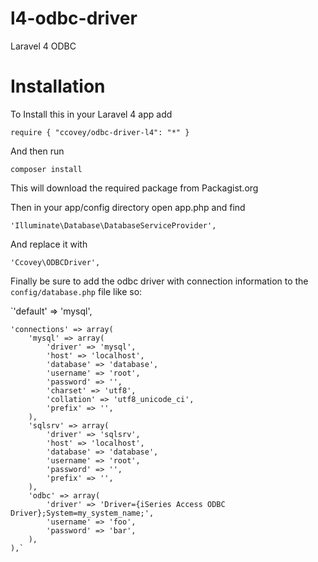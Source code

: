 l4-odbc-driver
==============

Laravel 4 ODBC 

Installation
============

To Install this in your Laravel 4 app add

`require {
  "ccovey/odbc-driver-l4": "*"
}`

And then run 

`composer install`

This will download the required package from Packagist.org

Then in your app/config directory open app.php and find 

`'Illuminate\Database\DatabaseServiceProvider',`

And replace it with

`'Ccovey\ODBCDriver',`

Finally be sure to add the odbc driver with connection information to the `config/database.php` file like so:

`'default' => 'mysql',

    'connections' => array(
        'mysql' => array(
            'driver' => 'mysql',
            'host' => 'localhost',
            'database' => 'database',
            'username' => 'root',
            'password' => '',
            'charset' => 'utf8',
            'collation' => 'utf8_unicode_ci',
            'prefix' => '',
        ),
        'sqlsrv' => array(
            'driver' => 'sqlsrv',
            'host' => 'localhost',
            'database' => 'database',
            'username' => 'root',
            'password' => '',
            'prefix' => '',
        ),
        'odbc' => array(
            'driver' => 'Driver={iSeries Access ODBC Driver};System=my_system_name;',
            'username' => 'foo',
            'password' => 'bar',
        ),
    ),`
    
    
